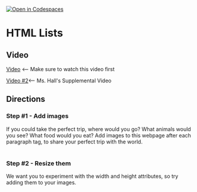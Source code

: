 [![Open in Codespaces](https://classroom.github.com/assets/launch-codespace-2972f46106e565e64193e422d61a12cf1da4916b45550586e14ef0a7c637dd04.svg)](https://classroom.github.com/open-in-codespaces?assignment_repo_id=20529065)
# HTML Lists <br>

## Video
[Video](https://youtu.be/LyINBQFpL0o) <-- Make sure to watch this video first

[Video #2](https://youtu.be/-D8o2RalEss)<-- Ms. Hall's Supplemental Video

## Directions 
### Step #1 - Add images <br>
If you could take the perfect trip, where would you go? What animals would you see? What food would you eat? Add images to this webpage after each paragraph tag, to share your perfect trip with the world.
<br><br>
### Step #2 - Resize them <br>
We want you to experiment with the width and height attributes, so try adding them to your images.
